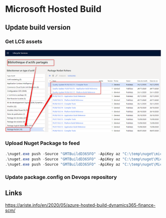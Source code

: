 # Microsoft Hosted Build

## Update build version

### Get LCS assets

![LCS Assets Package Nuget](./../images/LCSPackageNuget.png)

### Upload Nuget Package to feed

``` PowerShell
.\nuget.exe push -Source "GMTBuildD365FO" -ApiKey az "C:\temp\nuget\microsoft.dynamics.ax.application.devalm.buildxpp.10.0.644.10018.nupkg"
.\nuget.exe push -Source "GMTBuildD365FO" -ApiKey az "C:\temp\nuget\Microsoft.Dynamics.AX.Platform.CompilerPackage.7.0.5816.35654.nupkg"
.\nuget.exe push -Source "GMTBuildD365FO" -ApiKey az "C:\temp\nuget\Microsoft.Dynamics.AX.Platform.DevALM.BuildXpp.7.0.5816.35654.nupkg"
```

### Update package.config on Devops repository

## Links

<https://ariste.info/en/2020/05/azure-hosted-build-dynamics365-finance-scm/>
